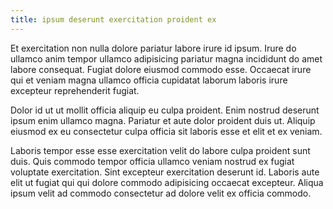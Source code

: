 ```yaml
---
title: ipsum deserunt exercitation proident ex
---
```


Et exercitation non nulla dolore pariatur labore irure id ipsum. Irure do ullamco anim tempor ullamco adipisicing pariatur magna incididunt do amet labore consequat. Fugiat dolore eiusmod commodo esse. Occaecat irure qui et veniam magna ullamco officia cupidatat laborum laboris irure excepteur reprehenderit fugiat.

Dolor id ut ut mollit officia aliquip eu culpa proident. Enim nostrud deserunt ipsum enim ullamco magna. Pariatur et aute dolor proident duis ut. Aliquip eiusmod ex eu consectetur culpa officia sit laboris esse et elit et ex veniam.

Laboris tempor esse esse exercitation velit do labore culpa proident sunt duis. Quis commodo tempor officia ullamco veniam nostrud ex fugiat voluptate exercitation. Sint excepteur exercitation deserunt id. Laboris aute elit ut fugiat qui qui dolore commodo adipisicing occaecat excepteur. Aliqua ipsum velit ad commodo consectetur ad dolore velit ex officia commodo.